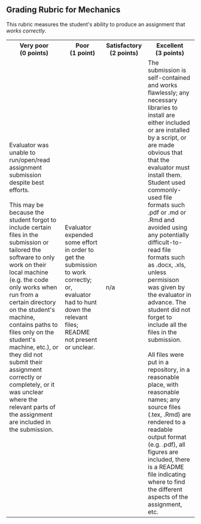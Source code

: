 ## Grading Rubric for Mechanics ##

This rubric measures the student's ability to produce an assignment that *works correctly*.

<table>
  <tr>
    <th>Very poor (0&nbsp;points)</th>
    <th>Poor (1&nbsp;point)</th>
    <th>Satisfactory (2&nbsp;points)</th>
    <th>Excellent (3&nbsp;points)</th>
  </tr>
  <tr>
	<td>Evaluator was unable to run/open/read assignment submission despite best efforts.<br/><br/>This may be because the student forgot to include certain files in the submission or tailored the software to only work on their local machine (e.g. the code only works when run from a certain directory on the student's machine, contains paths to files only on the student's machine, etc.), or they did not submit their assignment correctly or completely, or it was unclear where the relevant parts of the assignment are included in the submission. </td>
    <td>Evaluator expended some effort in order to get the submission to work correctly; or, evaluator had to hunt down the relevant files; README not present or unclear.</td>
    <td>n/a</td>
    <td>The submission is self-contained and works flawlessly; any necessary libraries to install are either included or are installed by a script, or are made obvious that that the evaluator must install them. Student used commonly-used file formats such .pdf or .md or .Rmd and avoided using any potentially difficult-to-read file formats such as .docx, .xls, unless permisison was given by the evaluator in advance. The student did not forget to include all the files in the submission.
<br/><br/>
All files were put in a repository, in a reasonable place, with reasonable names; any source files (.tex, .Rmd) are rendered to a readable output format (e.g. .pdf), all figures are included, there is a README file indicating where to find the different aspects of the assignment, etc.
    </td>
  </tr>
</table>

